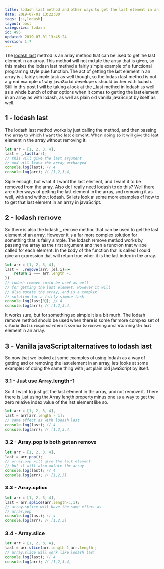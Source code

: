 ```yaml
---
title: lodash last method and other ways to get the last element in an array in javaScript
date: 2019-07-01 13:22:00
tags: [js,lodash]
layout: post
categories: lodash
id: 495
updated: 2019-07-01 13:45:24
version: 1.7
---
```


The [lodash last](https://lodash.com/docs/4.17.11#last) method is an array method that can be used to get the last element in an array. This method will not mutate the array that is given, so this makes the lodash last method a fairly simple example of a functional programing style pure function. The act of getting the last element in an array is a fairly simple task as well though, so the lodash last method is not a great example of why javaScript developers should bother with lodash. Still in this post I will be taking a look at the \_.last method in lodash as well as a whole bunch of other options when it comes to getting the last element in an array as with lodash, as well as plain old vanilla javaScript by itself as well.

<!-- more -->


## 1 - lodash last

The lodash last method works by just calling the method, and then passing the array to which I want the last element. When doing so it will give the last element in the array without removing it.


```js
let arr = [1, 2, 3, 4],
last = _.last(arr);
// this will give the last argument
// and will leave the array unchanged
console.log(last); // 4
console.log(arr); // [1,2,3,4]
```

Siple enough, but what if I want the last element, and I want it to be removed from the array. Also do I really need lodash to do this? Well there are other ways of getting the last element in the array, and removing it as well, with and without lodash. So lets look at some more examples of how to to get that last element in an array in javaScript.

## 2 - lodash remove

So there is also the lodash \_.remove method that can be used to get the last element of an array. However it is a far more complex solution for something that is fairly simple. The lodash remove method works by passing the array as the first argument and then a function that will be called for each element. In the body of the function that is called I could give an expression that will return true when it is the last index in the array.

```js
let arr = [1, 2, 3, 4],
last = _.remove(arr, (el,i)=>{
    return i === arr.length -1
})
// lodash remove could be used as well
// for getting the last element. However it will
// also mutate the array, and is a complex 
// solution for a fairly simple task
console.log(last[0]); // 4
console.log(arr); // [1,2,3,4]
```

It works sure, but for something so simple it is a bit much. The lodash remove method should be used when there is some far more complex set of criteria that is required when it comes to removing and returning the last element in an array.

## 3 - Vanilla javaScript alternatives to lodash last

So now that we looked at some examples of using lodash as a way of getting and or removing the last element in an array, lets looks at some examples of doing the same thing with just plain old javaScript by itself.

### 3.1 - Just use Array.length -1

So if I want to just get the last element in the array, and not remove it. There there is just using the Array length property minus one as a way to get the zero relative index value of the last element like so.

```js
let arr = [1, 2, 3, 4],
last = arr[arr.length - 1];
// same effect as with lodash last
console.log(last); // 4
console.log(arr); // [1,2,3,4]
```

### 3.2 - Array.pop to both get an remove

```js
let arr = [1, 2, 3, 4],
last = arr.pop();
// array.pop will give the last element
// but it will also mutate the array
console.log(last); // 4
console.log(arr); // [1,2,3]
```

### 3.3 - Array.splice

```js
let arr = [1, 2, 3, 4],
last = arr.splice(arr.length-1,1);
// array.splice will have the same effect as
// arrar.pop
console.log(last); // 4
console.log(arr); // [1,2,3]
```

### 3.4 - Array.slice

```js
let arr = [1, 2, 3, 4],
last = arr.slice(arr.length-1,arr.length);
// array.slice will work like lodash last
console.log(last); // 4
console.log(arr); // [1,2,3,4]
```